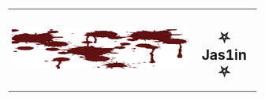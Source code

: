 <table>
<tr>
  <td>
    <img src="https://github.com/cattle4808/cattle4808/blob/main/pngegg.png" width="800" height="80"/>
  </td>
  <td>
    <h1 align="center">⛧ Jas1in ⛧</h1>
  </td>
</tr>
</table>
